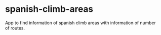 # spanish-climb-areas
App to find information of spanish climb areas with information of number of routes.
